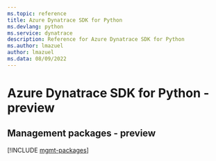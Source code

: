 ```yaml
---
ms.topic: reference
title: Azure Dynatrace SDK for Python
ms.devlang: python
ms.service: dynatrace
description: Reference for Azure Dynatrace SDK for Python
ms.author: lmazuel
author: lmazuel
ms.data: 08/09/2022
---
```

# Azure Dynatrace SDK for Python - preview

## Management packages - preview
[!INCLUDE [mgmt-packages](dynatrace-mgmt-index.md)]